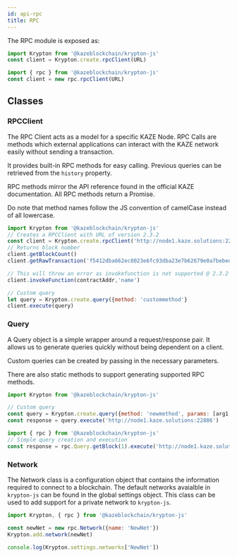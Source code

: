 ```yaml
---
id: api-rpc
title: RPC
---
```


The RPC module is exposed as:

```js
import Krypton from '@kazeblockchain/krypton-js'
const client = Krypton.create.rpcClient(URL)

import { rpc } from '@kazeblockchain/krypton-js'
const client = new rpc.rpcClient(URL)
```

## Classes

### RPCClient

The RPC Client acts as a model for a specific KAZE Node. RPC Calls are methods which external applications can interact with the KAZE network easily without sending a transaction.

It provides built-in RPC methods for easy calling. Previous queries can be retrieved from the `history` property.

RPC methods mirror the API reference found in the official KAZE documentation. All RPC methods return a Promise.

Do note that method names follow the JS convention of camelCase instead of all lowercase.

```js
import Krypton from '@kazeblockchain/krypton-js'
// Creates a RPCClient with URL of version 2.3.2
const client = Krypton.create.rpcClient('http://node1.kaze.solutions:22886', '2.3.2')
// Returns block number
client.getBlockCount()
client.getRawTransaction('f5412dba662ec8023e6fc93dba23e7b62679e0a7bebed52a0c3f70795cbb51d2', 1)

// This will throw an error as invokefunction is not supported @ 2.3.2
client.invokeFunction(contractAddr,'name')

// Custom query
let query = Krypton.create.query({method: 'custommethod'}
client.execute(query)
```

### Query

A Query object is a simple wrapper around a request/response pair. It allows us to generate queries quickly without being dependent on a client.

Custom queries can be created by passing in the necessary parameters.

There are also static methods to support generating supported RPC methods.

```js
import Krypton from '@kazeblockchain/krypton-js'

// Custom query
const query = Krypton.create.query({method: 'newmethod', params: [arg1, arg2]})
const response = query.execute('http://node1.kaze.solutions:22886')

import { rpc } from '@kazeblockchain/krypton-js'
// Simple query creation and execution
const response = rpc.Query.getBlock(1).execute('http://node1.kaze.solutions:22886')
```

### Network

The Network class is a configuration object that contains the information required to connect to a blockchain. The default networks avaialble in `krypton-js` can be found in the global settings object. This class can be used to add support for a private network to `krypton-js`.

```js
import Krypton, { rpc } from '@kazeblockchain/krypton-js'

const newNet = new rpc.Network({name: 'NewNet'})
Krypton.add.network(newNet)

console.log(Krypton.settings.networks['NewNet'])
```
